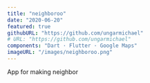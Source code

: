 ```yaml
---
title: "neighboroo"
date: "2020-06-20"
featured: true
githubURL: "https://github.com/ungarmichael"
# URL: "https://github.com/ungarmichael"
components: "Dart · Flutter · Google Maps"
imageURL: "/images/neighboroo.png"
---
```


App for making neighbor
